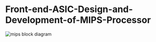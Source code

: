 # Front-end-ASIC-Design-and-Development-of-MIPS-Processor

![mips block diagram](https://github.com/user-attachments/assets/b49dd1aa-2d02-452d-bdb6-174ea7df69a3)

